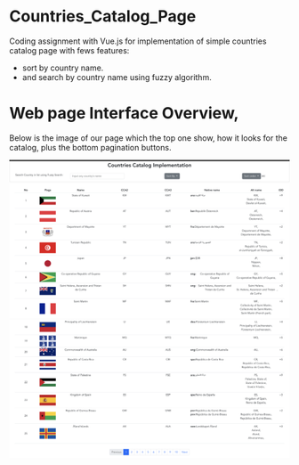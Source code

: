 # Countries_Catalog_Page
Coding assignment with Vue.js for implementation of simple countries catalog page with fews features:
- sort by country name.
- and search by country name using fuzzy algorithm.

# Web page Interface Overview, 

Below is the image of our page which the top one show, how it looks for the catalog, plus the bottom pagination buttons.

![listing all countries, search box, and sort option](./Documents/images/example/countries-list.jpg)
![pagination of the catalog](./Documents/images/example/pagination.jpg)